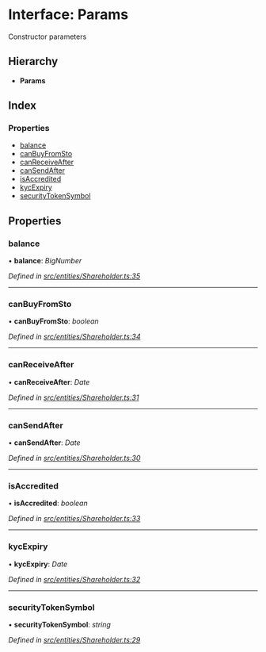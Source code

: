 # Interface: Params

Constructor parameters

## Hierarchy

* **Params**

## Index

### Properties

* [balance](_entities_shareholder_.params.md#balance)
* [canBuyFromSto](_entities_shareholder_.params.md#canbuyfromsto)
* [canReceiveAfter](_entities_shareholder_.params.md#canreceiveafter)
* [canSendAfter](_entities_shareholder_.params.md#cansendafter)
* [isAccredited](_entities_shareholder_.params.md#isaccredited)
* [kycExpiry](_entities_shareholder_.params.md#kycexpiry)
* [securityTokenSymbol](_entities_shareholder_.params.md#securitytokensymbol)

## Properties

###  balance

• **balance**: *BigNumber*

*Defined in [src/entities/Shareholder.ts:35](https://github.com/PolymathNetwork/polymath-sdk/blob/fb8c7c9/src/entities/Shareholder.ts#L35)*

___

###  canBuyFromSto

• **canBuyFromSto**: *boolean*

*Defined in [src/entities/Shareholder.ts:34](https://github.com/PolymathNetwork/polymath-sdk/blob/fb8c7c9/src/entities/Shareholder.ts#L34)*

___

###  canReceiveAfter

• **canReceiveAfter**: *Date*

*Defined in [src/entities/Shareholder.ts:31](https://github.com/PolymathNetwork/polymath-sdk/blob/fb8c7c9/src/entities/Shareholder.ts#L31)*

___

###  canSendAfter

• **canSendAfter**: *Date*

*Defined in [src/entities/Shareholder.ts:30](https://github.com/PolymathNetwork/polymath-sdk/blob/fb8c7c9/src/entities/Shareholder.ts#L30)*

___

###  isAccredited

• **isAccredited**: *boolean*

*Defined in [src/entities/Shareholder.ts:33](https://github.com/PolymathNetwork/polymath-sdk/blob/fb8c7c9/src/entities/Shareholder.ts#L33)*

___

###  kycExpiry

• **kycExpiry**: *Date*

*Defined in [src/entities/Shareholder.ts:32](https://github.com/PolymathNetwork/polymath-sdk/blob/fb8c7c9/src/entities/Shareholder.ts#L32)*

___

###  securityTokenSymbol

• **securityTokenSymbol**: *string*

*Defined in [src/entities/Shareholder.ts:29](https://github.com/PolymathNetwork/polymath-sdk/blob/fb8c7c9/src/entities/Shareholder.ts#L29)*
